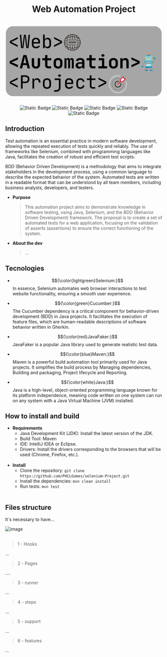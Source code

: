 <div align="center">
  <h1 align="center">
    Web Automation Project
    <br />
    <br />
      <img src="selenium-project/src/test/resources/photo_logo/Web Automation Project.png" alt="Web Automation Project">
    </a>
  </h1>
</div>

<p align="center">
  <img alt="Static Badge" src="https://img.shields.io/badge/Maven-v3.9.9-blue">
  <img alt="Static Badge" src="https://img.shields.io/badge/Java-v17.0.8-800000">
  <img alt="Static Badge" src="https://img.shields.io/badge/Cucumber-7.20.1-a8e4a0">
  <img alt="Static Badge" src="https://img.shields.io/badge/Selenium-4.25.0-568203">
  <img alt="Static Badge" src="https://img.shields.io/badge/Javafaker-1.0.2-5e1914">
</p>

## Introduction
Test automation is an essential practice in modern software development, allowing the repeated execution of tests quickly and reliably. The use of frameworks like Selenium, combined with programming languages like Java, facilitates the creation of robust and efficient test scripts.

BDD (Behavior Driven Development) is a methodology that aims to integrate stakeholders in the development process, using a common language to describe the expected behavior of the system. Automated tests are written in a readable format that can be understood by all team members, including business analysts, developers, and testers.


- **Purpose**

  > This automation project aims to demonstrate knowledge in software testing, using Java, Selenium, and the BDD (Behavior Driven Development) framework. The proposal is to create a set of automated tests for a web application, focusing on the validation of asserts (assertions) to ensure the correct functioning of the system.

- **About the dev**
  > ...


## Tecnologies

 - $${\color{lightgreen}Selenium:}$$ In essence, Selenium automates web browser interactions to test website functionality, ensuring a smooth user experience.

 - $${\color{green}Cucumber:}$$ The Cucumber dependency is a critical component for behavior-driven development (BDD) in Java projects. It facilitates the execution of feature files, which are human-readable descriptions of software behavior written in Gherkin.
  
- $${\color{red}JavaFaker:}$$ JavaFaker is a popular Java library used to generate realistic test data.
  
- $${\color{blue}Maven:}$$ Maven is a powerful build automation tool primarily used for Java projects. It simplifies the build process by Managing dependencies, Building and packaging, Project lifecycle and Reporting.
    
- $${\color{white}Java:}$$ Java is a high-level, object-oriented programming language known for its platform independence, meaning code written on one system can run on any system with a Java Virtual Machine (JVM) installed.
    

## How to install and build

- **Requirements**  
  - Java Development Kit (JDK): Install the latest version of the JDK.
  - Build Tool: Maven
  - IDE: IntelliJ IDEA or Eclipse.
  - Drivers: Install the drivers corresponding to the browsers that will be used (Chrome, Firefox, etc.).
    <br />
    <br /> 
- **Install**
  - Clone the repository: ``` git clone https://github.com/PHCLGomes/selenium-Project.git ```
  - Install the dependencies: ``` mvn clean install ```
  - Run tests: ``` mvn test ``` 
      <br />
    <br /> 
## Files structure

  It`s necessary to have...
  
 <img width="195" alt="image" src="https://github.com/user-attachments/assets/6ac45149-c694-4de0-b62d-fc127f2a48d1" />
    <br />
    <br />
    
  > 1 - Hooks

   ...
  
  > 2 - Pages

   ....
  
  > 3 - runner

  ...
  
  > 4 - steps

  ...
  
  > 5 - support

  ...
  
  > 6 - features

  ...






